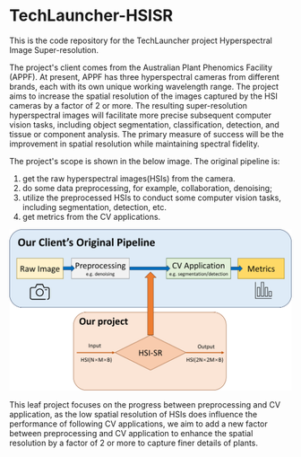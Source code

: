 # TechLauncher-HSISR
This is the code repository for the TechLauncher project Hyperspectral Image Super-resolution.

The project's client comes from the Australian Plant Phenomics Facility (APPF). At present, APPF has three hyperspectral cameras from different brands, each with its own unique working wavelength range. The project aims to increase the spatial resolution of the images captured by the HSI cameras by a factor of 2 or more. The resulting super-resolution hyperspectral images will facilitate more precise subsequent computer vision tasks, including object segmentation, classification, detection, and tissue or component analysis. The primary measure of success will be the improvement in spatial resolution while maintaining spectral fidelity.

The project's scope is shown in the below image. The original pipeline is:
1. get the raw hyperspectral images(HSIs) from the camera.
2. do some data preprocessing, for example, collaboration, denoising;
3. utilize the preprocessed HSIs to conduct some computer vision tasks, including segmentation, detection, etc.
4. get metrics from the CV applications. 

![pipeline and scope](https://github.com/squashking/TechLauncher-HSISR/blob/main/pipeline.png)

This leaf project focuses on the progress between preprocessing and CV application, as the low spatial resolution of HSIs does influence the performance of following CV applications, we aim to add a new factor between preprocessing and CV application to enhance the spatial resolution by a factor of 2 or more to capture finer details of plants.
